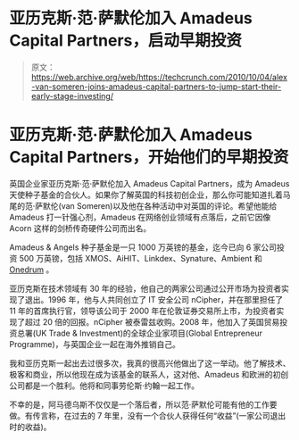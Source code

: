 # 亚历克斯·范·萨默伦加入 Amadeus Capital Partners，启动早期投资 

> 原文：<https://web.archive.org/web/https://techcrunch.com/2010/10/04/alex-van-someren-joins-amadeus-capital-partners-to-jump-start-their-early-stage-investing/>

# 亚历克斯·范·萨默伦加入 Amadeus Capital Partners，开始他们的早期投资

英国企业家亚历克斯·范·萨默伦加入 Amadeus Capital Partners，成为 Amadeus 天使种子基金的合伙人。如果你了解英国的科技初创企业，那么你可能知道扎着马尾的范·萨默伦(van Someren)以及他在各种活动中对英国的评论。希望他能给 Amadeus 打一针强心剂，Amadeus 在网络创业领域有点落后，之前它因像 Acorn 这样的剑桥传奇硬件公司而出名。

Amadeus & Angels 种子基金是一只 1000 万英镑的基金，迄今已向 6 家公司投资 500 万英镑，包括 XMOS、AiHIT、Linkdex、Synature、Ambient 和 [Onedrum](https://web.archive.org/web/20230126181323/http://eu.beta.techcrunch.com/2010/01/04/onedrum-secures-1m-in-funding-for-office-collaboration/) 。

亚历克斯在技术领域有 30 年的经验，他自己的两家公司通过公开市场为投资者实现了退出。1996 年，他与人共同创立了 IT 安全公司 nCipher，并在那里担任了 11 年的首席执行官，领导该公司于 2000 年在伦敦证券交易所上市，为投资者实现了超过 20 倍的回报。nCipher 被泰雷兹收购。2008 年，他加入了英国贸易投资总署(UK Trade & Investment)的全球企业家项目(Global Entrepreneur Programme)，与英国企业一起在海外推销自己。

我和亚历克斯一起出去过很多次，我真的很高兴他做出了这一举动。他了解技术、极客和商业，所以他现在成为该基金的联系人，这对他、Amadeus 和欧洲的初创公司都是一个胜利。他将和同事劳伦斯·约翰一起工作。

不幸的是，阿马德乌斯不仅仅是一个落后者，所以范·萨默伦可能有他的工作要做。有传言称，在过去的 7 年里，没有一个合伙人获得任何“收益”(一家公司退出时的收益)。